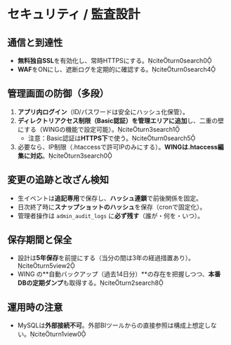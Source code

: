 # セキュリティ / 監査設計

## 通信と到達性
- **無料独自SSL**を有効化し、常時HTTPSにする。citeturn0search0
- **WAF**をONにし、遮断ログを定期的に確認する。citeturn0search4

## 管理画面の防御（多段）
1. **アプリ内ログイン**（ID/パスワードは安全にハッシュ化保管）。  
2. **ディレクトリアクセス制限（Basic認証）**を**管理エリアに追加**し、二重の壁にする（WINGの機能で設定可能）。citeturn3search1  
   - 注意：Basic認証は**HTTPS下**で使う。citeturn0search5
3. 必要なら、IP制限（.htaccessで許可IPのみにする）。**WINGは.htaccess編集に対応**。citeturn3search0

## 変更の追跡と改ざん検知
- 生イベントは**追記専用**で保存し、**ハッシュ連鎖**で前後関係を固定。  
- 日次終了時に**スナップショットのハッシュ**を保存（cronで固定化）。  
- 管理者操作は `admin_audit_logs` に**必ず残す**（誰が・何を・いつ）。

## 保存期間と保全
- 設計は**5年保存**を前提にする（当分の間は3年の経過措置あり）。citeturn5view2  
- WING の**自動バックアップ（過去14日分）**の存在を把握しつつ、**本番DBの定期ダンプ**も取得する。citeturn2search8

## 運用時の注意
- MySQLは**外部接続不可**。外部BIツールからの直接参照は構成上想定しない。citeturn1view0
